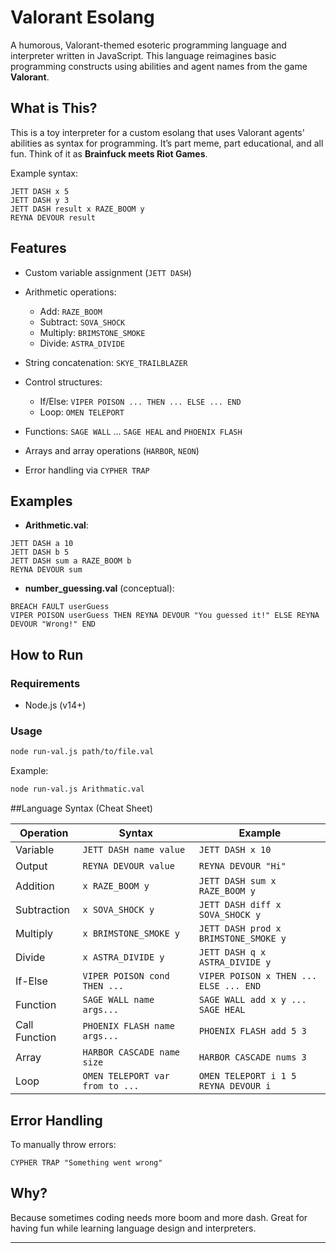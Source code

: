 
# Valorant Esolang

A humorous, Valorant-themed esoteric programming language and interpreter written in JavaScript. This language reimagines basic programming constructs using abilities and agent names from the game **Valorant**.

## What is This?

This is a toy interpreter for a custom esolang that uses Valorant agents' abilities as syntax for programming. It’s part meme, part educational, and all fun. Think of it as **Brainfuck meets Riot Games**.

Example syntax:
```val
JETT DASH x 5
JETT DASH y 3
JETT DASH result x RAZE_BOOM y
REYNA DEVOUR result
`````
## Features

* Custom variable assignment (`JETT DASH`)
* Arithmetic operations:

  * Add: `RAZE_BOOM`
  * Subtract: `SOVA_SHOCK`
  * Multiply: `BRIMSTONE_SMOKE`
  * Divide: `ASTRA_DIVIDE`
* String concatenation: `SKYE_TRAILBLAZER`
* Control structures:

  * If/Else: `VIPER POISON ... THEN ... ELSE ... END`
  * Loop: `OMEN TELEPORT`
* Functions: `SAGE WALL` ... `SAGE HEAL` and `PHOENIX FLASH`
* Arrays and array operations (`HARBOR`, `NEON`)
* Error handling via `CYPHER TRAP`

## Examples

* **Arithmetic.val**:

```val
JETT DASH a 10
JETT DASH b 5
JETT DASH sum a RAZE_BOOM b
REYNA DEVOUR sum
```

* **number\_guessing.val** (conceptual):

```val
BREACH FAULT userGuess
VIPER POISON userGuess THEN REYNA DEVOUR "You guessed it!" ELSE REYNA DEVOUR "Wrong!" END
```

## How to Run

### Requirements

* Node.js (v14+)

### Usage

```bash
node run-val.js path/to/file.val
```

Example:

```bash
node run-val.js Arithmatic.val
```

##Language Syntax (Cheat Sheet)

| Operation     | Syntax                          | Example                                |
| ------------- | ------------------------------- | -------------------------------------- |
| Variable      | `JETT DASH name value`          | `JETT DASH x 10`                       |
| Output        | `REYNA DEVOUR value`            | `REYNA DEVOUR "Hi"`                    |
| Addition      | `x RAZE_BOOM y`                 | `JETT DASH sum x RAZE_BOOM y`          |
| Subtraction   | `x SOVA_SHOCK y`                | `JETT DASH diff x SOVA_SHOCK y`        |
| Multiply      | `x BRIMSTONE_SMOKE y`           | `JETT DASH prod x BRIMSTONE_SMOKE y`   |
| Divide        | `x ASTRA_DIVIDE y`              | `JETT DASH q x ASTRA_DIVIDE y`         |
| If-Else       | `VIPER POISON cond THEN ...`    | `VIPER POISON x THEN ... ELSE ... END` |
| Function      | `SAGE WALL name args...`        | `SAGE WALL add x y ... SAGE HEAL`      |
| Call Function | `PHOENIX FLASH name args...`    | `PHOENIX FLASH add 5 3`                |
| Array         | `HARBOR CASCADE name size`      | `HARBOR CASCADE nums 3`                |
| Loop          | `OMEN TELEPORT var from to ...` | `OMEN TELEPORT i 1 5 REYNA DEVOUR i`   |

## Error Handling

To manually throw errors:

```val
CYPHER TRAP "Something went wrong"
```

## Why?

Because sometimes coding needs more boom and more dash. Great for having fun while learning language design and interpreters.

---
